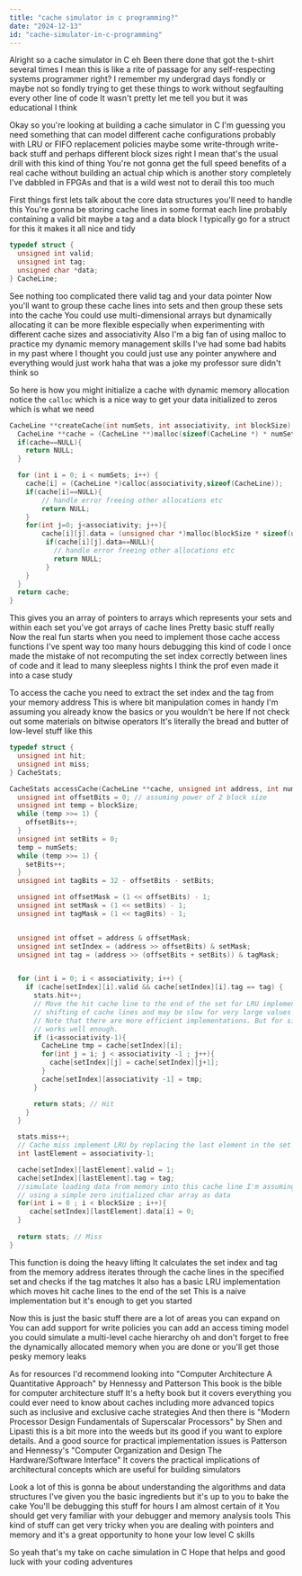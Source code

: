 ```yaml
---
title: "cache simulator in c programming?"
date: "2024-12-13"
id: "cache-simulator-in-c-programming"
---
```


Alright so a cache simulator in C eh Been there done that got the t-shirt several times I mean this is like a rite of passage for any self-respecting systems programmer right? I remember my undergrad days fondly or maybe not so fondly trying to get these things to work without segfaulting every other line of code It wasn't pretty let me tell you but it was educational I think

Okay so you're looking at building a cache simulator in C I'm guessing you need something that can model different cache configurations probably with LRU or FIFO replacement policies maybe some write-through write-back stuff and perhaps different block sizes right I mean that's the usual drill with this kind of thing You're not gonna get the full speed benefits of a real cache without building an actual chip which is another story completely I've dabbled in FPGAs and that is a wild west not to derail this too much

First things first lets talk about the core data structures you'll need to handle this You're gonna be storing cache lines in some format each line probably containing a valid bit maybe a tag and a data block I typically go for a struct for this it makes it all nice and tidy

```c
typedef struct {
  unsigned int valid;
  unsigned int tag;
  unsigned char *data;
} CacheLine;
```

See nothing too complicated there valid tag and your data pointer Now you'll want to group these cache lines into sets and then group these sets into the cache You could use multi-dimensional arrays but dynamically allocating it can be more flexible especially when experimenting with different cache sizes and associativity Also I'm a big fan of using malloc to practice my dynamic memory management skills I've had some bad habits in my past where I thought you could just use any pointer anywhere and everything would just work haha that was a joke my professor sure didn't think so

So here is how you might initialize a cache with dynamic memory allocation notice the `calloc` which is a nice way to get your data initialized to zeros which is what we need

```c
CacheLine **createCache(int numSets, int associativity, int blockSize) {
  CacheLine **cache = (CacheLine **)malloc(sizeof(CacheLine *) * numSets);
  if(cache==NULL){
    return NULL;
  }

  for (int i = 0; i < numSets; i++) {
    cache[i] = (CacheLine *)calloc(associativity,sizeof(CacheLine));
    if(cache[i]==NULL){
        // handle error freeing other allocations etc
        return NULL;
    }
    for(int j=0; j<associativity; j++){
        cache[i][j].data = (unsigned char *)malloc(blockSize * sizeof(unsigned char));
         if(cache[i][j].data==NULL){
           // handle error freeing other allocations etc
           return NULL;
         }
    }
  }
  return cache;
}
```

This gives you an array of pointers to arrays which represents your sets and within each set you've got arrays of cache lines Pretty basic stuff really Now the real fun starts when you need to implement those cache access functions I've spent way too many hours debugging this kind of code I once made the mistake of not recomputing the set index correctly between lines of code and it lead to many sleepless nights I think the prof even made it into a case study

To access the cache you need to extract the set index and the tag from your memory address This is where bit manipulation comes in handy I'm assuming you already know the basics or you wouldn't be here If not check out some materials on bitwise operators It's literally the bread and butter of low-level stuff like this

```c
typedef struct {
  unsigned int hit;
  unsigned int miss;
} CacheStats;

CacheStats accessCache(CacheLine **cache, unsigned int address, int numSets, int associativity, int blockSize, CacheStats stats) {
  unsigned int offsetBits = 0; // assuming power of 2 block size
  unsigned int temp = blockSize;
  while (temp >>= 1) {
    offsetBits++;
  }
  unsigned int setBits = 0;
  temp = numSets;
  while (temp >>= 1) {
    setBits++;
  }
  unsigned int tagBits = 32 - offsetBits - setBits;

  unsigned int offsetMask = (1 << offsetBits) - 1;
  unsigned int setMask = (1 << setBits) - 1;
  unsigned int tagMask = (1 << tagBits) - 1;


  unsigned int offset = address & offsetMask;
  unsigned int setIndex = (address >> offsetBits) & setMask;
  unsigned int tag = (address >> (offsetBits + setBits)) & tagMask;


  for (int i = 0; i < associativity; i++) {
    if (cache[setIndex][i].valid && cache[setIndex][i].tag == tag) {
      stats.hit++;
      // Move the hit cache line to the end of the set for LRU implementation. This will require
      // shifting of cache lines and may be slow for very large values of associativity.
      // Note that there are more efficient implementations. But for simplicity this one
      // works well enough.
      if (i<associativity-1){
        CacheLine tmp = cache[setIndex][i];
        for(int j = i; j < associativity -1 ; j++){
          cache[setIndex][j] = cache[setIndex][j+1];
        }
        cache[setIndex][associativity -1] = tmp;
      }

      return stats; // Hit
    }
  }

  stats.miss++;
  // Cache miss implement LRU by replacing the last element in the set
  int lastElement = associativity-1;

  cache[setIndex][lastElement].valid = 1;
  cache[setIndex][lastElement].tag = tag;
  //simulate loading data from memory into this cache line I'm assuming you are
  // using a simple zero initialized char array as data
  for(int i = 0 ; i < blockSize ; i++){
     cache[setIndex][lastElement].data[i] = 0;
  }
  
  return stats; // Miss
}

```

This function is doing the heavy lifting It calculates the set index and tag from the memory address iterates through the cache lines in the specified set and checks if the tag matches It also has a basic LRU implementation which moves hit cache lines to the end of the set This is a naive implementation but it's enough to get you started

Now this is just the basic stuff there are a lot of areas you can expand on You can add support for write policies you can add an access timing model you could simulate a multi-level cache hierarchy oh and don't forget to free the dynamically allocated memory when you are done or you'll get those pesky memory leaks

As for resources I'd recommend looking into "Computer Architecture A Quantitative Approach" by Hennessy and Patterson This book is the bible for computer architecture stuff It's a hefty book but it covers everything you could ever need to know about caches including more advanced topics such as inclusive and exclusive cache strategies And then there is "Modern Processor Design Fundamentals of Superscalar Processors" by Shen and Lipasti this is a bit more into the weeds but its good if you want to explore details. And a good source for practical implementation issues is Patterson and Hennessy's "Computer Organization and Design The Hardware/Software Interface" It covers the practical implications of architectural concepts which are useful for building simulators

Look a lot of this is gonna be about understanding the algorithms and data structures I've given you the basic ingredients but it's up to you to bake the cake You'll be debugging this stuff for hours I am almost certain of it You should get very familiar with your debugger and memory analysis tools This kind of stuff can get very tricky when you are dealing with pointers and memory and it's a great opportunity to hone your low level C skills

So yeah that's my take on cache simulation in C Hope that helps and good luck with your coding adventures
